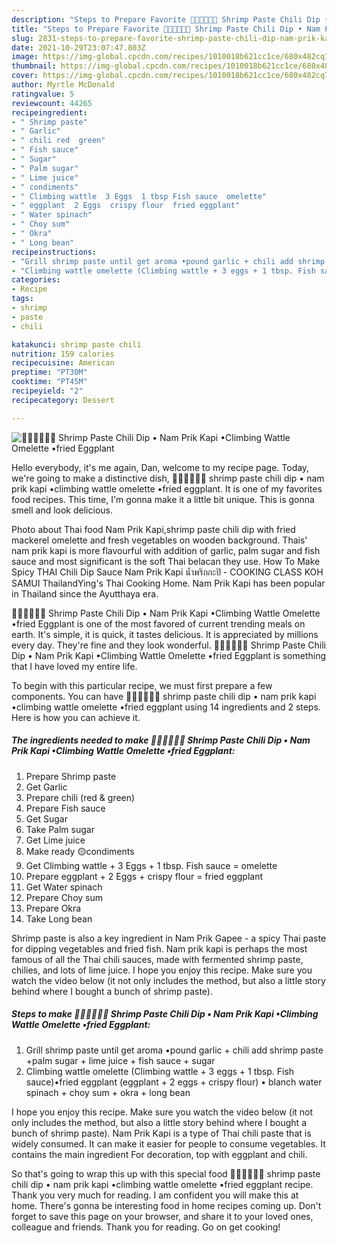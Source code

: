 ```yaml
---
description: "Steps to Prepare Favorite 🧑🏽‍🍳🧑🏼‍🍳 Shrimp Paste Chili Dip • Nam Prik Kapi •Climbing Wattle Omelette •fried Eggplant"
title: "Steps to Prepare Favorite 🧑🏽‍🍳🧑🏼‍🍳 Shrimp Paste Chili Dip • Nam Prik Kapi •Climbing Wattle Omelette •fried Eggplant"
slug: 2831-steps-to-prepare-favorite-shrimp-paste-chili-dip-nam-prik-kapi-climbing-wattle-omelette-fried-eggplant
date: 2021-10-29T23:07:47.803Z
image: https://img-global.cpcdn.com/recipes/1010018b621cc1ce/680x482cq70/shrimp-paste-chili-dip-nam-prik-kapi-climbing-wattle-omelette-fried-eggplant-recipe-main-photo.jpg
thumbnail: https://img-global.cpcdn.com/recipes/1010018b621cc1ce/680x482cq70/shrimp-paste-chili-dip-nam-prik-kapi-climbing-wattle-omelette-fried-eggplant-recipe-main-photo.jpg
cover: https://img-global.cpcdn.com/recipes/1010018b621cc1ce/680x482cq70/shrimp-paste-chili-dip-nam-prik-kapi-climbing-wattle-omelette-fried-eggplant-recipe-main-photo.jpg
author: Myrtle McDonald
ratingvalue: 5
reviewcount: 44265
recipeingredient:
- " Shrimp paste"
- " Garlic"
- " chili red  green"
- " Fish sauce"
- " Sugar"
- " Palm sugar"
- " Lime juice"
- " condiments"
- " Climbing wattle  3 Eggs  1 tbsp Fish sauce  omelette"
- " eggplant  2 Eggs  crispy flour  fried eggplant"
- " Water spinach"
- " Choy sum"
- " Okra"
- " Long bean"
recipeinstructions:
- "Grill shrimp paste until get aroma •pound garlic + chili add shrimp paste +palm sugar + lime juice + fish sauce + sugar"
- "Climbing wattle omelette (Climbing wattle + 3 eggs + 1 tbsp. Fish sauce)•fried eggplant (eggplant + 2 eggs + crispy flour) • blanch water spinach + choy sum + okra + long bean"
categories:
- Recipe
tags:
- shrimp
- paste
- chili

katakunci: shrimp paste chili 
nutrition: 159 calories
recipecuisine: American
preptime: "PT30M"
cooktime: "PT45M"
recipeyield: "2"
recipecategory: Dessert

---
```



![🧑🏽‍🍳🧑🏼‍🍳 Shrimp Paste Chili Dip • Nam Prik Kapi •Climbing Wattle Omelette •fried Eggplant](https://img-global.cpcdn.com/recipes/1010018b621cc1ce/680x482cq70/shrimp-paste-chili-dip-nam-prik-kapi-climbing-wattle-omelette-fried-eggplant-recipe-main-photo.jpg)

Hello everybody, it's me again, Dan, welcome to my recipe page. Today, we're going to make a distinctive dish, 🧑🏽‍🍳🧑🏼‍🍳 shrimp paste chili dip • nam prik kapi •climbing wattle omelette •fried eggplant. It is one of my favorites food recipes. This time, I'm gonna make it a little bit unique. This is gonna smell and look delicious.

Photo about Thai food Nam Prik Kapi,shrimp paste chili dip with fried mackerel omelette and fresh vegetables on wooden background. Thais&#39; nam prik kapi is more flavourful with addition of garlic, palm sugar and fish sauce and most significant is the soft Thai belacan they use. How To Make Spicy THAI Chili Dip Sauce Nam Prik Kapi น้ำพริกกะปิ - COOKING CLASS KOH SAMUI ThailandYing&#39;s Thai Cooking Home. Nam Prik Kapi has been popular in Thailand since the Ayutthaya era.

🧑🏽‍🍳🧑🏼‍🍳 Shrimp Paste Chili Dip • Nam Prik Kapi •Climbing Wattle Omelette •fried Eggplant is one of the most favored of current trending meals on earth. It's simple, it is quick, it tastes delicious. It is appreciated by millions every day. They're fine and they look wonderful. 🧑🏽‍🍳🧑🏼‍🍳 Shrimp Paste Chili Dip • Nam Prik Kapi •Climbing Wattle Omelette •fried Eggplant is something that I have loved my entire life.


To begin with this particular recipe, we must first prepare a few components. You can have 🧑🏽‍🍳🧑🏼‍🍳 shrimp paste chili dip • nam prik kapi •climbing wattle omelette •fried eggplant using 14 ingredients and 2 steps. Here is how you can achieve it.

<!--inarticleads1-->

##### The ingredients needed to make 🧑🏽‍🍳🧑🏼‍🍳 Shrimp Paste Chili Dip • Nam Prik Kapi •Climbing Wattle Omelette •fried Eggplant:

1. Prepare  Shrimp paste
1. Get  Garlic
1. Prepare  chili (red &amp; green)
1. Prepare  Fish sauce
1. Get  Sugar
1. Take  Palm sugar
1. Get  Lime juice
1. Make ready  🟡condiments
1. Get  Climbing wattle + 3 Eggs + 1 tbsp. Fish sauce = omelette
1. Prepare  eggplant + 2 Eggs + crispy flour = fried eggplant
1. Get  Water spinach
1. Prepare  Choy sum
1. Prepare  Okra
1. Take  Long bean


Shrimp paste is also a key ingredient in Nam Prik Gapee - a spicy Thai paste for dipping vegetables and fried fish. Nam prik kapi is perhaps the most famous of all the Thai chili sauces, made with fermented shrimp paste, chilies, and lots of lime juice. I hope you enjoy this recipe. Make sure you watch the video below (it not only includes the method, but also a little story behind where I bought a bunch of shrimp paste). 

<!--inarticleads2-->

##### Steps to make 🧑🏽‍🍳🧑🏼‍🍳 Shrimp Paste Chili Dip • Nam Prik Kapi •Climbing Wattle Omelette •fried Eggplant:

1. Grill shrimp paste until get aroma •pound garlic + chili add shrimp paste +palm sugar + lime juice + fish sauce + sugar
1. Climbing wattle omelette (Climbing wattle + 3 eggs + 1 tbsp. Fish sauce)•fried eggplant (eggplant + 2 eggs + crispy flour) • blanch water spinach + choy sum + okra + long bean


I hope you enjoy this recipe. Make sure you watch the video below (it not only includes the method, but also a little story behind where I bought a bunch of shrimp paste). Nam Prik Kapi is a type of Thai chili paste that is widely consumed. It can make it easier for people to consume vegetables. It contains the main ingredient For decoration, top with eggplant and chili. 

So that's going to wrap this up with this special food 🧑🏽‍🍳🧑🏼‍🍳 shrimp paste chili dip • nam prik kapi •climbing wattle omelette •fried eggplant recipe. Thank you very much for reading. I am confident you will make this at home. There's gonna be interesting food in home recipes coming up. Don't forget to save this page on your browser, and share it to your loved ones, colleague and friends. Thank you for reading. Go on get cooking!
